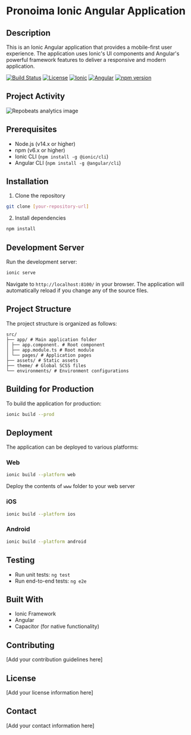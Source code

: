 # Pronoima Ionic Angular Application

## Description
This is an Ionic Angular application that provides a mobile-first user experience. The application uses Ionic's UI components and Angular's powerful framework features to deliver a responsive and modern application.

[![Build Status](https://img.shields.io/github/workflow/status/pronoima/pronoima-ionic/CI)](https://github.com/pronoima/pronoima-ionic/actions)
[![License](https://img.shields.io/badge/license-MIT-blue.svg)](LICENSE)
[![Ionic](https://img.shields.io/badge/ionic-%5E6.0.0-blue)](https://ionicframework.com)
[![Angular](https://img.shields.io/badge/angular-%5E13.0.0-red)](https://angular.io)
[![npm version](https://img.shields.io/npm/v/@pronoima/ionic.svg)](https://www.npmjs.com/package/@pronoima/ionic)

## Project Activity
![Repobeats analytics image](https://repobeats.axiom.co/api/embed/db39c7965eec0a8f6c75c656f2170d2051f529aa.svg "Repobeats analytics image")

## Prerequisites
- Node.js (v14.x or higher)
- npm (v6.x or higher)
- Ionic CLI (`npm install -g @ionic/cli`)
- Angular CLI (`npm install -g @angular/cli`)

## Installation
1. Clone the repository 
```bash
git clone [your-repository-url]
```

2. Install dependencies
```bash
npm install
```

## Development Server
Run the development server:
```bash
ionic serve
```

Navigate to `http://localhost:8100/` in your browser. The application will automatically reload if you change any of the source files.

## Project Structure
The project structure is organized as follows:

```
src/
├── app/ # Main application folder
│ ├── app.component. # Root component
│ ├── app.module.ts # Root module
│ └── pages/ # Application pages
├── assets/ # Static assets
├── theme/ # Global SCSS files
└── environments/ # Environment configurations
```


## Building for Production
To build the application for production:
```bash
ionic build --prod
```


## Deployment
The application can be deployed to various platforms:

### Web
```bash
ionic build --platform web
```
Deploy the contents of `www` folder to your web server

### iOS
```bash
ionic build --platform ios
```


### Android
```bash
ionic build --platform android
```
    
## Testing
- Run unit tests: `ng test`
- Run end-to-end tests: `ng e2e`

## Built With
- Ionic Framework
- Angular
- Capacitor (for native functionality)

## Contributing
[Add your contribution guidelines here]

## License
[Add your license information here]

## Contact
[Add your contact information here]